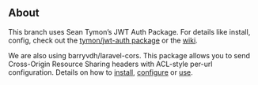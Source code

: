 ## About

This branch uses Sean Tymon’s JWT Auth Package. For details like install, config, check out the <a href="https://github.com/tymondesigns/jwt-auth">tymon/jwt-auth package</a> or the <a href="https://github.com/tymondesigns/jwt-auth/wiki">wiki</a>.

We are also using barryvdh/laravel-cors. This package allows you to send Cross-Origin Resource Sharing headers with ACL-style per-url configuration. Details on how to <a href="https://github.com/barryvdh/laravel-cors#installation">install</a>, <a href="https://github.com/barryvdh/laravel-cors#configuration">configure</a> or <a href="https://github.com/barryvdh/laravel-cors#usage">use</a>.
